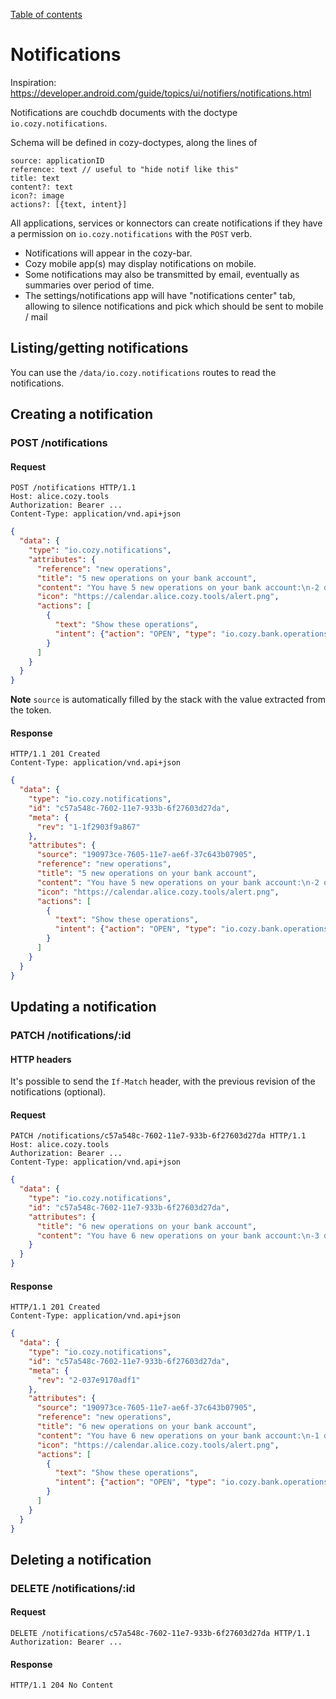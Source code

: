 [Table of contents](README.md#table-of-contents)

# Notifications

Inspiration: https://developer.android.com/guide/topics/ui/notifiers/notifications.html

Notifications are couchdb documents with the doctype `io.cozy.notifications`.

Schema will be defined in cozy-doctypes, along the lines of
```
source: applicationID
reference: text // useful to "hide notif like this"
title: text
content?: text
icon?: image
actions?: [{text, intent}]
```

All applications, services or konnectors can create notifications if they have
a permission on `io.cozy.notifications` with the `POST` verb.

- Notifications will appear in the cozy-bar.
- Cozy mobile app(s) may display notifications on mobile.
- Some notifications may also be transmitted by email, eventually as summaries over period of time.
- The settings/notifications app will have "notifications center" tab, allowing to silence notifications and pick which should be sent to mobile / mail


## Listing/getting notifications

You can use the `/data/io.cozy.notifications` routes to read the notifications.


## Creating a notification

### POST /notifications

#### Request

```http
POST /notifications HTTP/1.1
Host: alice.cozy.tools
Authorization: Bearer ...
Content-Type: application/vnd.api+json
```
```json
{
  "data": {
    "type": "io.cozy.notifications",
    "attributes": {
      "reference": "new operations",
      "title": "5 new operations on your bank account",
      "content": "You have 5 new operations on your bank account:\n-2 debit operations\n-3 credit operations",
      "icon": "https://calendar.alice.cozy.tools/alert.png",
      "actions": [
        {
          "text": "Show these operations",
          "intent": {"action": "OPEN", "type": "io.cozy.bank.operations"}
        }
      ]
    }
  }
}
```

**Note** `source` is automatically filled by the stack with the value extracted from the token.

#### Response

```http
HTTP/1.1 201 Created
Content-Type: application/vnd.api+json
```
```json
{
  "data": {
    "type": "io.cozy.notifications",
    "id": "c57a548c-7602-11e7-933b-6f27603d27da",
    "meta": {
      "rev": "1-1f2903f9a867"
    },
    "attributes": {
      "source": "190973ce-7605-11e7-ae6f-37c643b07905",
      "reference": "new operations",
      "title": "5 new operations on your bank account",
      "content": "You have 5 new operations on your bank account:\n-2 debit operations\n-3 credit operations",
      "icon": "https://calendar.alice.cozy.tools/alert.png",
      "actions": [
        {
          "text": "Show these operations",
          "intent": {"action": "OPEN", "type": "io.cozy.bank.operations"}
        }
      ]
    }
  }
}
```


## Updating a notification

### PATCH /notifications/:id

#### HTTP headers

It's possible to send the `If-Match` header, with the previous revision of the
notifications (optional).

#### Request

```http
PATCH /notifications/c57a548c-7602-11e7-933b-6f27603d27da HTTP/1.1
Host: alice.cozy.tools
Authorization: Bearer ...
Content-Type: application/vnd.api+json
```
```json
{
  "data": {
    "type": "io.cozy.notifications",
    "id": "c57a548c-7602-11e7-933b-6f27603d27da",
    "attributes": {
      "title": "6 new operations on your bank account",
      "content": "You have 6 new operations on your bank account:\n-3 debit operations\n-3 credit operations",
    }
  }
}
```

#### Response

```http
HTTP/1.1 201 Created
Content-Type: application/vnd.api+json
```
```json
{
  "data": {
    "type": "io.cozy.notifications",
    "id": "c57a548c-7602-11e7-933b-6f27603d27da",
    "meta": {
      "rev": "2-037e9170adf1"
    },
    "attributes": {
      "source": "190973ce-7605-11e7-ae6f-37c643b07905",
      "reference": "new operations",
      "title": "6 new operations on your bank account",
      "content": "You have 6 new operations on your bank account:\n-1 debit operations\n-3 credit operations",
      "icon": "https://calendar.alice.cozy.tools/alert.png",
      "actions": [
        {
          "text": "Show these operations",
          "intent": {"action": "OPEN", "type": "io.cozy.bank.operations"}
        }
      ]
    }
  }
}
```

## Deleting a notification

### DELETE /notifications/:id

#### Request

```http
DELETE /notifications/c57a548c-7602-11e7-933b-6f27603d27da HTTP/1.1
Authorization: Bearer ...
```

#### Response

```http
HTTP/1.1 204 No Content
```
